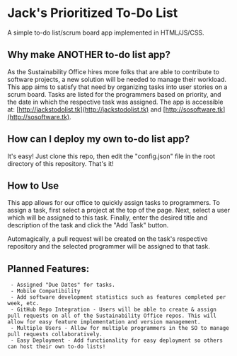 # Jack's Prioritized To-Do List
A simple to-do list/scrum board app implemented in HTML/JS/CSS.
## Why make ANOTHER to-do list app?
As the Sustainability Office hires more folks that are able to contribute to software projects, a new solution will be needed to manage their workload. This app aims to satisfy that need by organizing tasks into user stories on a scrum board. Tasks are listed for the programmers based on priority, and the date in which the respective task was assigned. The app is accessible at: [http://jackstodolist.tk](http://jackstodolist.tk) and [http://sosoftware.tk](http://sosoftware.tk).
## How can I deploy my own to-do list app?
It's easy! Just clone this repo, then edit the "config.json" file in the root directory of this repository. That's it!
## How to Use
This app allows for our office to quickly assign tasks to programmers. To assign a task, first select a project at the top of the page. Next, select a user which will be assigned to this task. Finally, enter the desired title and description of the task and click the "Add Task" button.

Automagically, a pull request will be created on the task's respective repository and the selected programmer will be assigned to that task.
## Planned Features:
	 - Assigned "Due Dates" for tasks.
	 - Mobile Compatibility
	 - Add software development statistics such as features completed per week, etc.
	 - GitHub Repo Integration - Users will be able to create & assign pull requests on all of the Sustainability Office repos. This will allow for easy feature implementation and version management.
	 - Multiple Users - Allow for multiple programmers in the SO to manage pull requests collaboratively.
	 - Easy Deployment - Add functionality for easy deployment so others can host their own to-do lists!
